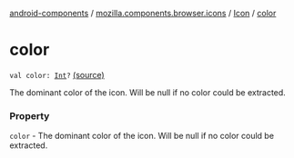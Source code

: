 [android-components](../../index.md) / [mozilla.components.browser.icons](../index.md) / [Icon](index.md) / [color](./color.md)

# color

`val color: `[`Int`](https://kotlinlang.org/api/latest/jvm/stdlib/kotlin/-int/index.html)`?` [(source)](https://github.com/mozilla-mobile/android-components/blob/master/components/browser/icons/src/main/java/mozilla/components/browser/icons/Icon.kt#L19)

The dominant color of the icon. Will be null if no color could be extracted.

### Property

`color` - The dominant color of the icon. Will be null if no color could be extracted.